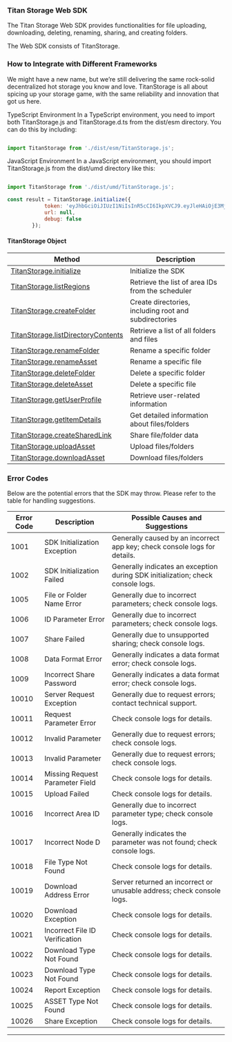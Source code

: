 

### Titan Storage Web SDK
The Titan Storage Web SDK provides functionalities for file uploading, downloading, deleting, renaming, sharing, and creating folders.

The Web SDK consists of TitanStorage.


###  How to Integrate with Different Frameworks
We might have a new name, but we’re still delivering the same rock-solid decentralized hot storage you know and love. TitanStorage is all about spicing up your storage game, with the same reliability and innovation that got us here.

TypeScript Environment
In a TypeScript environment, you need to import both TitanStorage.js and TitanStorage.d.ts from the dist/esm directory. You can do this by including:

```typescript

import TitanStorage from './dist/esm/TitanStorage.js';	

```

JavaScript Environment
In a JavaScript environment, you should import TitanStorage.js from the dist/umd directory like this:

```javascript

import TitanStorage from './dist/umd/TitanStorage.js';

const result = TitanStorage.initialize({
            token: 'eyJhbGciOiJIUzI1NiIsInR5cCI6IkpXVCJ9.eyJleHAiOjE3Mjg1NDk3MDUsImlkIjoidGl0YW4xamg0bnRmd3lsOXhxazllaGcycTdzNDR3OTlhZjkzOWpjZ3JkMmQiLCJvcmlnX2lhdCI6MTcyODQ2MzMwNSwicm9sZSI6MH0.qBw3BBHSC3piHmiwGawOMD14xkBZ9SnueeqAUfL5uX4',
            url: null,
            debug: false
        });

```
#### TitanStorage Object

| Method                            | Description                                    |
|-----------------------------------|------------------------------------------------|
<a href="../main/demo/titan-initialize.html">TitanStorage.initialize</a> | Initialize the SDK                             |
| <a href="../main/demo/titan-listRegions.html">TitanStorage.listRegions</a> | Retrieve the list of area IDs from the scheduler |
| <a href="../main/demo/titan-createFolder.html">TitanStorage.createFolder</a> | Create directories, including root and subdirectories|
| <a href="../main/demo/titan-listDirectoryContents.html">TitanStorage.listDirectoryContents</a> | Retrieve a list of all folders and files |
| <a href="../main/demo/titan-renameFolder.html">TitanStorage.renameFolder</a> | Rename a specific folder    |
| <a href="../main/demo/titan-renameAsset.html">TitanStorage.renameAsset</a> | Rename a specific file    |
| <a href="../main/demo/titan-deleteFolder.html">TitanStorage.deleteFolder</a> | Delete a specific folder       |
| <a href="../main/demo/titan-deleteAsset.html">TitanStorage.deleteAsset</a> | Delete a specific file       |
| <a href="../main/demo/titan-getUserProfile.html">TitanStorage.getUserProfile</a> | Retrieve user-related information        |
| <a href="../main/demo/titan-getltemDetails.html">TitanStorage.getltemDetails</a> | Get detailed information about files/folders        |
| <a href="../main/demo/titan-createSharedLink.html">TitanStorage.createSharedLink</a> | Share file/folder data         |
| <a href="../main/demo/titan-uploadAsset.html">TitanStorage.uploadAsset</a> | Upload files/folders               |
| <a href="../main/demo/titan-downloadAsset.html">TitanStorage.downloadAsset</a> | Download files/folders               |




### Error Codes
Below are the potential errors that the SDK may throw. Please refer to the table for handling suggestions.

| Error Code | Description                       | Possible Causes and Suggestions                      |
|------------|-----------------------------------|-----------------------------------------------------|
| 1001      | SDK Initialization Exception      | Generally caused by an incorrect app key; check console logs for details. |
| 1002      | SDK Initialization Failed         | Generally indicates an exception during SDK initialization; check console logs. |
| 1005      | File or Folder Name Error         | Generally due to incorrect parameters; check console logs. |
| 1006      | ID Parameter Error                | Generally due to incorrect parameters; check console logs. |
| 1007      | Share Failed                     | Generally due to unsupported sharing; check console logs. |
| 1008      | Data Format Error                | Generally indicates a data format error; check console logs. |
| 1009      | Incorrect Share Password          | Generally indicates a data format error; check console logs. |
| 10010     | Server Request Exception          | Generally due to request errors; contact technical support. |
| 10011     | Request Parameter Error           | Check console logs for details.                      |
| 10012     | Invalid Parameter                 | Generally due to request errors; check console logs. |
| 10013     | Invalid Parameter                 | Generally due to request errors; check console logs. |
| 10014     | Missing Request Parameter Field   | Check console logs for details.                      |
| 10015     | Upload Failed                     | Check console logs for details.                      |
| 10016     | Incorrect Area ID                 | Generally due to incorrect parameter type; check console logs. |
| 10017     | Incorrect Node D                  | Generally indicates the parameter was not found; check console logs. |
| 10018     | File Type Not Found               | Check console logs for details.                      |
| 10019     | Download Address Error            | Server returned an incorrect or unusable address; check console logs. |
| 10020     | Download Exception                | Check console logs for details.                      |
| 10021     | Incorrect File ID Verification    | Check console logs for details.                      |
| 10022     | Download Type Not Found           | Check console logs for details.                      |
| 10023     | Download Type Not Found           | Check console logs for details.                      |
| 10024     | Report  Exception                 | Check console logs for details.                      |
| 10025     | ASSET Type Not Found              | Check console logs for details.                      |
| 10026     | Share  Exception                    | Check console logs for details.                      |

--- 
